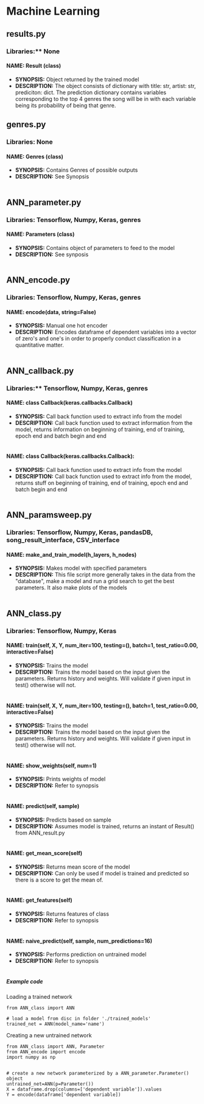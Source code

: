 # Machine Learning

## results.py 
### Libraries:** None  

#### NAME: Result (class) 
+ **SYNOPSIS:** Object returned by the trained model 
+ **DESCRIPTION:** The object consists of dictionary with title: str, artist: str, prediciton: dict. The prediction dictionary contains variables corresponding to the top 4 genres the song will be in with each variable being its probability of being that genre. 

## genres.py 
### Libraries: None 

#### NAME: Genres (class) 
+ **SYNOPSIS:** Contains Genres of possible outputs 
+ **DESCRIPTION:** See Synopsis <br /> <br />

## ANN_parameter.py 
### Libraries: Tensorflow, Numpy, Keras, genres 

#### NAME: Parameters (class) 
+ **SYNOPSIS:** Contains object of parameters to feed to the model
+ **DESCRIPTION:** See synposis <br /> <br />

## ANN_encode.py
### Libraries: Tensorflow, Numpy, Keras, genres 

#### NAME: encode(data, string=False)
+ **SYNOPSIS:** Manual one hot encoder 
+ **DESCRIPTION:** Encodes dataframe of dependent variables into a vector of zero's and one's in order to properly conduct classification in a quantitative matter.  <br /> <br />

## ANN_callback.py 
### Libraries:** Tensorflow, Numpy, Keras, genres 

#### NAME: class Callback(keras.callbacks.Callback)
+ **SYNOPSIS:**  Call back function used to extract info from the model
+ **DESCRIPTION:** Call back function used to extract information from the model, returns information on beginning of training, end of training, epoch end and batch begin and end <br /> <br />

#### NAME: class Callback(keras.callbacks.Callback):
+ **SYNOPSIS:**  Call back function used to extract info from the model
+ **DESCRIPTION:** Call back function used to extract info from the model, returns stuff on beginning of training, end of training, epoch end and batch begin and end <br /> <br />

## ANN_paramsweep.py 
### Libraries: Tensorflow, Numpy, Keras, pandasDB, song_result_interface, CSV_interface 

#### NAME: make_and_train_model(h_layers, h_nodes) 
+ **SYNOPSIS:**  Makes model with specified parameters 
+ **DESCRIPTION:** This file script more generally takes in the data from the "database", make a model and run a grid search to get the best parameters. It also make plots of the models <br /> <br />

## ANN_class.py 
### Libraries: Tensorflow, Numpy, Keras 

#### NAME: train(self, X, Y, num_iter=100, testing=(), batch=1, test_ratio=0.00, interactive=False) 
+ **SYNOPSIS:**  Trains the model 
+ **DESCRIPTION:** Trains the model based on the input given the parameters. Returns history and weights. Will validate if given input in test() otherwise will not. <br /> <br />

#### NAME: train(self, X, Y, num_iter=100, testing=(), batch=1, test_ratio=0.00, interactive=False)
+ **SYNOPSIS:**  Trains the model 
+ **DESCRIPTION:** Trains the model based on the input given the parameters. Returns history and weights. Will validate if given input in test() otherwise will not. <br /> <br />

#### NAME: show_weights(self, num=1)
+ **SYNOPSIS:** Prints weights of model 
+ **DESCRIPTION:** Refer to synopsis <br /> <br />

#### NAME: predict(self, sample)
+ **SYNOPSIS:** Predicts based on sample 
+ **DESCRIPTION:** Assumes model is trained, returns an instant of Result() from ANN_result.py <br /> <br />

#### NAME: get_mean_score(self)
+ **SYNOPSIS:** Returns mean score of the model
+ **DESCRIPTION:** Can only be used if model is trained and predicted so there is a score to get the mean of. <br /> <br />

#### NAME: get_features(self)
+ **SYNOPSIS:** Returns features of class 
+ **DESCRIPTION:** Refer to synopsis <br /> <br />

#### NAME: naive_predict(self, sample, num_predictions=16)
+ **SYNOPSIS:** Performs prediction on untrained model 
+ **DESCRIPTION:** Refer to synopsis <br /> <br />

##### Example code
Loading a trained network
```
from ANN_class import ANN

# load a model from disc in folder './trained_models'
trained_net = ANN(model_name='name')
```

Creating a new untrained network
```
from ANN_class import ANN, Parameter
from ANN_encode import encode
import numpy as np


# create a new network parameterized by a ANN_parameter.Parameter() object
untrained_net=ANN(p=Parameter())
X = dataframe.drop(columns=['dependent variable']).values
Y = encode(dataframe['dependent variable])

```

